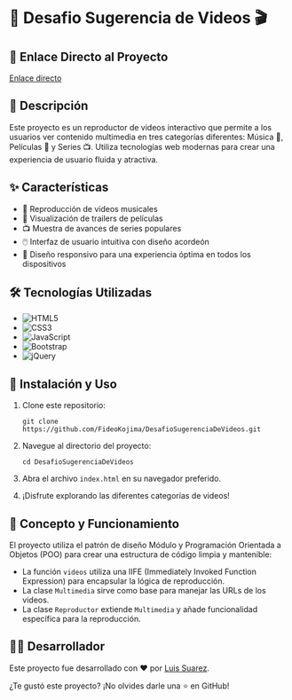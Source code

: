# 🎥 Desafio Sugerencia de Videos 🎬

## 🔗 Enlace Directo al Proyecto

[Enlace directo](https://desafio-sugerencia-de-videos-roan.vercel.app/)

## 📜 Descripción

Este proyecto es un reproductor de videos interactivo que permite a los usuarios ver contenido multimedia en tres categorías diferentes: Música 🎵, Películas 🍿 y Series 📺. Utiliza tecnologías web modernas para crear una experiencia de usuario fluida y atractiva.

## ✨ Características

- 🎵 Reproducción de videos musicales
- 🍿 Visualización de trailers de películas
- 📺 Muestra de avances de series populares
- 🖱️ Interfaz de usuario intuitiva con diseño acordeón
- 🎨 Diseño responsivo para una experiencia óptima en todos los dispositivos

## 🛠️ Tecnologías Utilizadas

- ![HTML5](https://img.shields.io/badge/HTML5-E34F26?style=for-the-badge&logo=html5&logoColor=white)
- ![CSS3](https://img.shields.io/badge/CSS3-1572B6?style=for-the-badge&logo=css3&logoColor=white)
- ![JavaScript](https://img.shields.io/badge/JavaScript-F7DF1E?style=for-the-badge&logo=javascript&logoColor=black)
- ![Bootstrap](https://img.shields.io/badge/Bootstrap-563D7C?style=for-the-badge&logo=bootstrap&logoColor=white)
- ![jQuery](https://img.shields.io/badge/jQuery-0769AD?style=for-the-badge&logo=jquery&logoColor=white)

## 🚀 Instalación y Uso

1. Clone este repositorio:
   ```
   git clone https://github.com/FideoKojima/DesafioSugerenciaDeVideos.git
   ```

2. Navegue al directorio del proyecto:
   ```
   cd DesafioSugerenciaDeVideos

3. Abra el archivo `index.html` en su navegador preferido.

4. ¡Disfrute explorando las diferentes categorías de videos!

## 🧠 Concepto y Funcionamiento

El proyecto utiliza el patrón de diseño Módulo y Programación Orientada a Objetos (POO) para crear una estructura de código limpia y mantenible:

- La función `videos` utiliza una IIFE (Immediately Invoked Function Expression) para encapsular la lógica de reproducción.
- La clase `Multimedia` sirve como base para manejar las URLs de los videos.
- La clase `Reproductor` extiende `Multimedia` y añade funcionalidad específica para la reproducción.

## 👨‍💻 Desarrollador

Este proyecto fue desarrollado con ❤️ por [Luis Suarez](https://github.com/FideoKojima).

¿Te gustó este proyecto? ¡No olvides darle una ⭐️ en GitHub!
